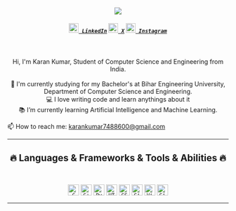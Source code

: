 <h1 align="center">
  <a href="https://git.io/typing-svg">
    <img src="https://readme-typing-svg.herokuapp.com/?lines=Hello,+There!+👋;This+is+Karan+Kumar....;Nice+to+meet+you!&center=true&size=30">
  </a>
</h1>

<h5 align="center">
  <code><a href="https://www.linkedin.com/in/itskrnkr/" title="LinkedIn Profile"><img width="22" src="https://static.vecteezy.com/system/resources/previews/016/716/470/non_2x/linkedin-icon-free-png.png"> LinkedIn</a></code>
  <code><a href="https://x.com/KaranKu65328896" title="X Profile"><img width="22" src="https://i0.wp.com/deerfieldbeachhigh.net/wp-content/uploads/2023/09/Twitter-X-App-Icon-PNG.png?ssl=1"> X</a></code>
  <code><a href="https://www.instagram.com/itskrnkr/?hl=en" title="Instagram Profile"><img width="22" src="https://upload.wikimedia.org/wikipedia/commons/thumb/9/95/Instagram_logo_2022.svg/1200px-Instagram_logo_2022.svg.png"> Instagram</a></code>
</h5>
<br>
<p align="center">
  Hi, I'm Karan Kumar, Student of Computer Science and Engineering from India.
  <br>
  <br>
  🔬 I'm currently studying for my Bachelor's at Bihar Engineering University, Department of Computer Science and Engineering.
  <br>
  💻 I love writing code and learn anythings about it
  <br>
  📚 I’m currently learning Artificial Intelligence and Machine Learning.
  <br>

  📫 How to reach me: <a href="mailto: karankumar7488600@gmail.com">karankumar7488600@gmail.com</a>
</p>

<hr>
<h2 align="center">🔥 Languages & Frameworks & Tools & Abilities 🔥</h2>
<br>
<p align="center">
  <code><img title="C" height="25" src="https://upload.wikimedia.org/wikipedia/commons/thumb/1/18/C_Programming_Language.svg/695px-C_Programming_Language.svg.png"></code>
  <code><img title="C++" height="25" src="https://upload.wikimedia.org/wikipedia/commons/thumb/1/18/ISO_C%2B%2B_Logo.svg/1822px-ISO_C%2B%2B_Logo.svg.png"></code>
  <code><img title="Python" height="25" src="https://upload.wikimedia.org/wikipedia/commons/thumb/c/c3/Python-logo-notext.svg/1200px-Python-logo-notext.svg.png"></code>
  <code><img title="HTML5" height="25" src="https://upload.wikimedia.org/wikipedia/commons/thumb/6/61/HTML5_logo_and_wordmark.svg/512px-HTML5_logo_and_wordmark.svg.png"></code>
  <code><img title="CSS" height="25" src="https://upload.wikimedia.org/wikipedia/commons/thumb/d/d5/CSS3_logo_and_wordmark.svg/1452px-CSS3_logo_and_wordmark.svg.png"></code>
  <code><img title="Git" height="25" src="https://upload.wikimedia.org/wikipedia/commons/thumb/3/3f/Git_icon.svg/2048px-Git_icon.svg.png"></code>
  <code><img title="Visual Studio Code" height="25" src="https://upload.wikimedia.org/wikipedia/commons/thumb/9/9a/Visual_Studio_Code_1.35_icon.svg/2048px-Visual_Studio_Code_1.35_icon.svg.png"></code>
  <code><img title="GitHub" height="25" src="https://upload.wikimedia.org/wikipedia/commons/thumb/a/ae/Github-desktop-logo-symbol.svg/1200px-Github-desktop-logo-symbol.svg.png"></code>
</p>
<hr>

